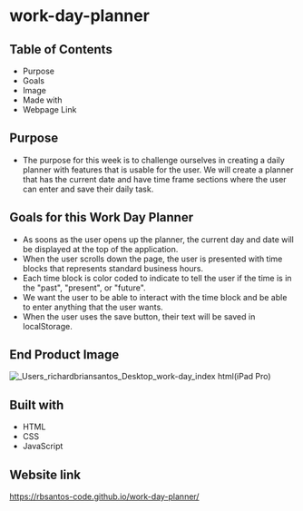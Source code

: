 # work-day-planner

## Table of Contents
* Purpose
* Goals
* Image
* Made with
* Webpage Link

## Purpose
* The purpose for this week is to challenge ourselves in creating a daily planner with features that is usable for the user. We will create a planner that has the current date and have time frame sections where the user can enter and save their daily task.

## Goals for this Work Day Planner
* As soons as the user opens up the planner, the current day and date will be displayed at the top of the application.
* When the user scrolls down the page, the user is presented with time blocks that represents standard business hours.
* Each time block is color coded to indicate to tell the user if the time is in the "past", "present", or "future".
* We want the user to be able to interact with the time block and be able to enter anything that the user wants.
* When the user uses the save button, their text will be saved in localStorage.

## End Product Image
![_Users_richardbriansantos_Desktop_work-day_index html(iPad Pro)](https://user-images.githubusercontent.com/77135925/110227511-f7658680-7ead-11eb-8e05-931928f89b86.png)



## Built with 
* HTML 
* CSS
* JavaScript

## Website link 
https://rbsantos-code.github.io/work-day-planner/
